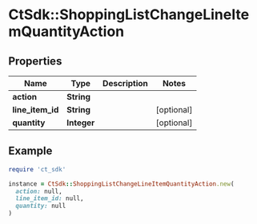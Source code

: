 # CtSdk::ShoppingListChangeLineItemQuantityAction

## Properties

| Name | Type | Description | Notes |
| ---- | ---- | ----------- | ----- |
| **action** | **String** |  |  |
| **line_item_id** | **String** |  | [optional] |
| **quantity** | **Integer** |  | [optional] |

## Example

```ruby
require 'ct_sdk'

instance = CtSdk::ShoppingListChangeLineItemQuantityAction.new(
  action: null,
  line_item_id: null,
  quantity: null
)
```

